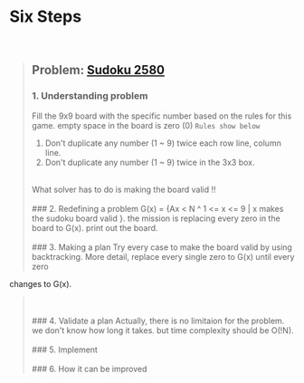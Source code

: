 # Six Steps

<br />

> ## Problem: [Sudoku 2580](https://www.acmicpc.net/problem/2580)
>
> ### 1. Understanding problem
>   Fill the 9x9 board with the specific number based on the rules for this game. empty space in the board is zero (0)
>  `Rules show below` <br />
>  1. Don't duplicate any number (1 ~ 9) twice each row line, column line.<br />
>  2. Don't duplicate any number (1 ~ 9) twice in the 3x3 box. <br />
>  <br />
>  What solver has to do is making the board valid !!
> <br />
> <br />
> ### 2. Redefining a problem
>  G(x) = {Ax < N ^ 1 <= x <= 9 | x makes the sudoku board valid }. the mission is replacing every zero in the board to G(x).
> print out the board.
> <br />
> <br />
> ### 3. Making a plan
>  Try every case to make the board valid by using backtracking. More detail, replace every single zero to G(x) until every zero 
  changes to G(x).
> <br />
> <br />
> ### 4. Validate a plan
>  Actually, there is no limitaion for the problem. we don't know how long it takes. but time complexity should be O(!N).
> <br />
> <br />
> ### 5. Implement
>
> <br /> 
> <br />
> ### 6. How it can be improved
>
>
>

